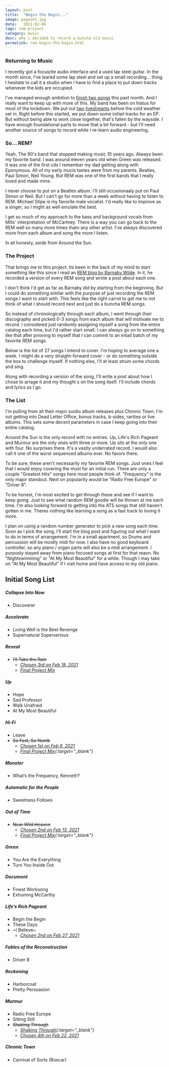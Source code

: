 ```yaml
---
layout: post
title:  "Begin the Begin..."
image: pageant.jpg
date:   2021-02-06
tags: rem-project
category: music
desc: why i decided to record a buncha old music
permalink: rem-begin-the-begin.html
---
```


### Returning to Music
I recently got a focusrite audio interface and a used lap steel guitar. In the month since, I've leared some lap steel and set up a small recording... thing. I hesitate to call it a studio when I have to find a place to put down tracks whenever the kids are occupied.

I've managed enough ambition to [finish two songs](https://soundcloud.com/slatron/sets/home-recordings) this past month. And I really want to keep up with more of this. My band has been on hiatus for most of the lockdown. We put out [two](https://www.youtube.com/watch?v=PnaB-C-Chgw) [livestreams](https://www.youtube.com/watch?v=JRWzDKeiCcQ) before the cold weather set in. Right before this started, we put down some initiail tracks for an EP. But without being able to work close together, that's fallen by the wayside. I have enough foundational parts to move that a bit forward - but I'll need another source of songs to record while I re-learn audio engineering.

### So... REM?
Yeah, The 90's band that stopped making music 10 years ago. Always been my favorite band. I was around eleven years old when Green was released. It was one of the first cds I remember my dad getting along with Eponymous.  All of my early mucis tastes were from my parents. Beatles, Paul Simon, Neil Young. But REM was one of the first bands that I really loved and made mine.

I never choose to put on a Beatles album. I'll still occasionaaly put on Paul Simon or Neil. But I can't go for more than a week without having to listen to REM. Michael Stipe is my favorite male vocalist. I'd really like to improve as a singer, so I might as well emulate the best.

I get so much of my approach to the bass and background vocals from Mills' interpretation of McCartney. There is a way you can go back to the REM well so many more times thatn any other artist. I've always discovered more from each album and song the more I listen.

In all honesty, aside from Around the Sun.

### The Project
That brings me to this project. Its been in the back of my mind to start something like this since I read an [REM blog by Barnaby Wilde](http://remprojectblog.blogspot.com/2010/09/brief-introduction.html). In it, he recorded a version of every REM song and wrote a post about each one.

I don't think I'd get as far as Barnaby did by starting from the beginning. But I could do something similar with the purpose of just recording the REM songs I want to start with. This feels like the right carrot to get me to not think of what I should record next and just do a buncha REM songs.

So instead of chronologically through each album, I went through their discography and picked 0-3 songs from each album that will motivate me to record. I considered just randomly assigning myself a song from the entire catalog each time, but I'd rather start small. I can always go on to something like that after prioving to myself that I can commit to an intiail batch of my favorite REM songs.

Below is the list of 27 songs I intend to cover. I'm hoping to average one a week. I might do a very straight-forward cover - or do something outside the box to challenge myself. If nothing else, I'll at least strum some chords and sing.

Along with recording a version of the song, I'll write a post about how I chose to arrage it and my thought s on the song itself. I'll include chords and lyrics as I go.

### The List
I'm pulling from all their major suidio album releases plus Chronic Town. I'm not getting into Dead Letter Office, bonus tracks, b-sides, rarities or live albums. This sets some decent parameters in case I keep going into their entire catalog.

Around the Sun is the only record with no entries. Up, Life's Rich Pageant and Murmur are the only ones with three or more. Up sits at the only one with four. No surprises there. It's a vastly underrated record. I would also call it one of the worst sequenced albums ever. No favors there.

To be sure, these aren't necessarily my favorite REM songs. Just ones I feel that I would enjoy covering the most for an initial run. There are only a couple "Greatest Hits" songs here most people think of. "Frequency" is the only major standout. Next on popularity would be "Radio Free Europe" or "Driver 8".

To be honest, I'm most excited to get through these and see if I want to keep going. Just to see what random REM goodie will be thrown at me each time. I'm also looking forward to getting into the ATS songs that still haven't gotten in me. Theres nothing like learning a song as a fast track to loving it more.

I plan on using a random number generator to pick a new song each time. Soon as I pick the song, I'll start the blog post and figuring out what I want to do in terms of arrangement. I'm in a small apartment, so Drums and percussion will be mostly midi for now. I also have no good keyboard controller, so any piano / organ parts will also be a midi arrangement. I purposly stayed away from piano focused songs at first for that reaon. No "Nightswimming" or "At My Most Beautiful" for a while. Though I may take on "At My Most Beautiful" if I visit home and have access to my old piano.

## Initial Song List

##### Collapse Into Now 
- Discoverer

##### Accelerate
- Living Well is the Best Revenge
- Supernatural Superserious

##### Reveal
- ~~I’ll Take the Rain~~
  - *[Chosen 3rd on Feb 18, 2021](ill-take-the-rain-1.html)*
  - *[Final Project Mix](https://drive.google.com/file/d/1v6JiyRs829CqiLvXj3pckZyr5fR6vKn9/view?usp=sharing)*

##### Up
- Hope
- Sad Professor
- Walk Unafraid
- At My Most Beautiful

##### Hi-Fi
- Leave
- ~~So Fast, So Numb~~ 
  - *[Chosen 1st on Feb 6, 2021](so-fast-so-numb-1.html)*
  - *[Final Project Mix](https://drive.google.com/file/d/12NVKLkgs17zyAAAiOf4Ry7WArQL7ITbf/view?usp=sharing){:target="_blank"}*

##### Monster
- What’s the Frequency, Kenneth?

##### Automatic for the People
- Sweetness Follows

##### Out of Time
- ~~Near Wild Heaven~~
  - *[Chosen 2nd on Feb 13, 2021](near-wild-heaven-1.html)*
  - *[Final Project Mix](https://drive.google.com/file/d/1UD8Cs8dT7eKY13vEK2SkVW_mWLGNLS5J/view?usp=sharing){:target="_blank"}*

##### Green
- You Are the Everything
- Turn You Inside Out

##### Document
- Finest Worksong
- Exhuming McCarthy

##### Life’s Rich Pageant
- Begin the Begin
- These Days
- ~I Believe~
  - *[Chosen 2nd on Feb 27, 2021](i-believe-1.html)*


##### Fables of the Reconstruction
- Driver 8

##### Reckoning
- Harborcoat
- Pretty Persuasion

##### Murmur
- Radio Free Europe
- Sitting Still
- ~~Shaking Through~~
  - *[Shaking Through](https://drive.google.com/file/d/1bDK7eyMc3iloWywernigrHSnGvyKRCkq/view?usp=sharing){:target="_blank"}*
  - *[Chosen 4th on Feb 22, 2021](shaking-through-1.html)*

##### Chronic Town
- Carnival of Sorts (Boxcar)